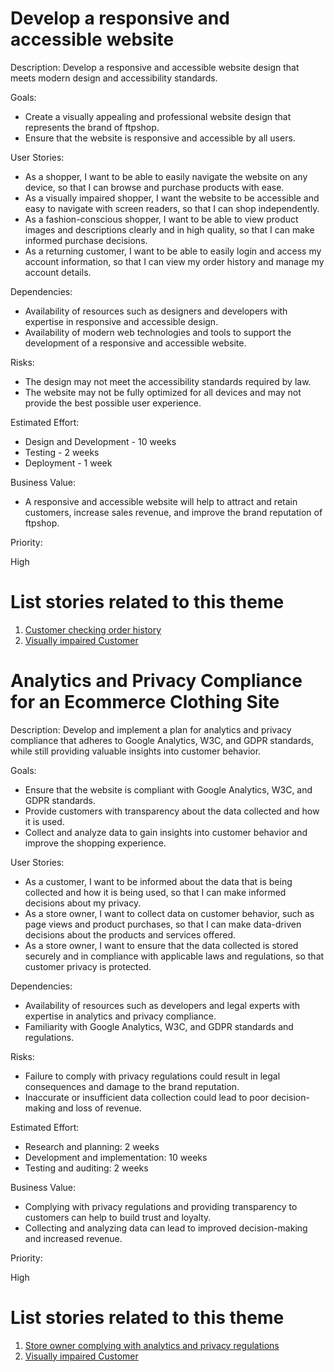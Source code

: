 <h1>Develop a responsive and accessible website</h1>

Description: Develop a responsive and accessible website design that meets modern design and accessibility standards.

Goals: 
  * Create a visually appealing and professional website design that represents the brand of ftpshop.
  * Ensure that the website is responsive and accessible by all users.

User Stories: 
 * As a shopper, I want to be able to easily navigate the website on any device, so that I can browse and purchase products with ease.
 * As a visually impaired shopper, I want the website to be accessible and easy to navigate with screen readers, so that I can shop independently.
 * As a fashion-conscious shopper, I want to be able to view product images and descriptions clearly and in high quality, so that I can make informed purchase decisions.
 * As a returning customer, I want to be able to easily login and access my account information, so that I can view my order history and manage my account details.

Dependencies: 
 * Availability of resources such as designers and developers with expertise in responsive and accessible design.
 * Availability of modern web technologies and tools to support the development of a responsive and accessible website.

Risks: 
 * The design may not meet the accessibility standards required by law.
 * The website may not be fully optimized for all devices and may not provide the best possible user experience.

Estimated Effort:
 * Design and Development - 10 weeks
 * Testing - 2 weeks
 * Deployment - 1 week

Business Value: 
 * A responsive and accessible website will help to attract and retain customers, increase sales revenue, and improve the brand reputation of ftpshop.


Priority:

High
# List stories related to this theme
1. [Customer checking order history](stories/order_history.md)
2. [Visually impaired Customer](stories/impaired_user.md)

<h1>Analytics and Privacy Compliance for an Ecommerce Clothing Site</h1>

Description: Develop and implement a plan for analytics and privacy compliance that adheres to Google Analytics, W3C, and GDPR standards, while still providing valuable insights into customer behavior.

Goals:
  * Ensure that the website is compliant with Google Analytics, W3C, and GDPR standards.
  * Provide customers with transparency about the data collected and how it is used.
  * Collect and analyze data to gain insights into customer behavior and improve the shopping experience.

User Stories:
  * As a customer, I want to be informed about the data that is being collected and how it is being used, so that I can make informed decisions about my privacy.
  * As a store owner, I want to collect data on customer behavior, such as page views and product purchases, so that I can make data-driven decisions about the products and services offered.
  * As a store owner, I want to ensure that the data collected is stored securely and in compliance with applicable laws and regulations, so that customer privacy is protected.

Dependencies:
  * Availability of resources such as developers and legal experts with expertise in analytics and privacy compliance.
  * Familiarity with Google Analytics, W3C, and GDPR standards and regulations.

Risks:
  * Failure to comply with privacy regulations could result in legal consequences and damage to the brand reputation.
  * Inaccurate or insufficient data collection could lead to poor decision-making and loss of revenue.

Estimated Effort:
  * Research and planning: 2 weeks
  * Development and implementation: 10 weeks
  * Testing and auditing: 2 weeks

Business Value: 
  * Complying with privacy regulations and providing transparency to customers can help to build trust and loyalty.
  * Collecting and analyzing data can lead to improved decision-making and increased revenue.

Priority:

High

# List stories related to this theme
1. [Store owner complying with analytics and privacy regulations](stories/regulation_compliance.md)
2. [Visually impaired Customer](stories/impaired_user.md)